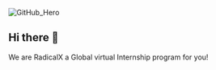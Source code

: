 ![GitHub_Hero](https://user-images.githubusercontent.com/35927834/210692067-9c27b3d8-66df-4c9f-9a81-06e842adec4b.jpg)

## Hi there 👋


We are RadicalX a Global virtual Internship program for you!



<!--

**Here are some ideas to get you started:**

🙋‍♀️ A short introduction - what is your organization all about?
🌈 Contribution guidelines - how can the community get involved?
👩‍💻 Useful resources - where can the community find your docs? Is there anything else the community should know?
🍿 Fun facts - what does your team eat for breakfast?
🧙 Remember, you can do mighty things with the power of [Markdown](https://docs.github.com/github/writing-on-github/getting-started-with-writing-and-formatting-on-github/basic-writing-and-formatting-syntax)
-->
